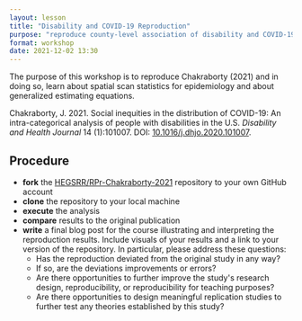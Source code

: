 ```yaml
---
layout: lesson
title: "Disability and COVID-19 Reproduction"
purpose: "reproduce county-level association of disability and COVID-19"
format: workshop
date: 2021-12-02 13:30
---
```


The purpose of this workshop is to reproduce Chakraborty (2021) and in doing so, learn about spatial scan statistics for epidemiology and about generalized estimating equations.

Chakraborty, J. 2021. Social inequities in the distribution of COVID-19: An intra-categorical analysis of people with disabilities in the U.S. *Disability and Health Journal* 14 (1):101007. DOI: [10.1016/j.dhjo.2020.101007](https://doi.org/10.1016/j.dhjo.2020.101007).

## Procedure

- **fork** the [HEGSRR/RPr-Chakraborty-2021](https://github.com/HEGSRR/RPr-Chakraborty-2021) repository to your own GitHub account
- **clone** the repository to your local machine
- **execute** the analysis
- **compare** results to the original publication
- **write** a final blog post for the course illustrating and interpreting the reproduction results. Include visuals of your results and a link to your version of the repository. In particular, please address these questions:
  - Has the reproduction deviated from the original study in any way?
  - If so, are the deviations improvements or errors?
  - Are there opportunities to further improve the study's research design, reproducibility, or reproducibility for teaching purposes?
  - Are there opportunities to design meaningful replication studies to further test any theories established by this study?
